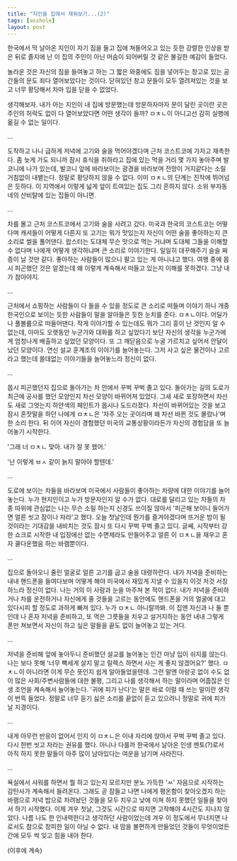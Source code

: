 ```yaml
---
title: "지인을 집에서 재워보기...(2)"
tags: [asshole]
layout: post
---
```


한국에서 막 날아온 지인이 자기 짐을 들고 집에 쳐들어오고 있는 듯한 강렬한 인상을 받은 뒤로 졸지에 난 이 집의 주인이 아닌 머슴이 되어버릴 것 같은 불길한 예감이 들었다.

놀라운 것은 자신의 짐을 들여놓고 하는 그 짧은 와중에도 짐을 넣어두는 창고로 있는 공간들의 문도 죄다 열어보았다는 것이다. 닫혀있던 창고 문들이 모두 열려져있는 것을 보고 너무 황당해서 차마 입을 닫을 수 없었다. 

생각해보자. 내가 아는 지인이 내 집에 방문했는데 방문하자마자 문이 달린 곳이란 곳은 주인의 허락도 없이 다 열어보았다면 어떤 생각이 들까? ㅁㅊㄴ이 아니고선 감히 실행에 옮길 수 없는 일이다. 

...

도착하고 나니 급하게 저녁에 고기와 술을 먹어야겠다며 근처 코스트코에 가자고 재촉한다. 좀 늦게 가도 되니까 잠시 휴식을 취하라고 집에 있는 먹을 거리 몇 가지 놓아주며 발코니에 나가 있는데, 발코니 앞에 바라보이는 광경을 바라보며 전망이 거지같다는 소릴 거침없이 내뱉는다. 정말로 황당하지 않을 수 없다. 이미 ㅁㅊㄴ의 단계는 진작에 뛰어넘은 듯하다. 이 지역에서 이렇게 넓게 앞이 트여있는 집도 그리 흔하지 않다. 소위 부자동네의 산비탈에 있는 집들이 아니면.

...

차를 몰고 근처 코스트코에서 고기와 술을 사려고 갔다. 미국과 한국의 코스트코는 어떻다며 캐셔들이 어떻게 다른지 또 고기는 뭐가 맛있는지 자신이 어떤 술을 좋아하는지 큰 소리로 썰을 풀어댄다. 랍스터는 도대체 무슨 맛으로 먹는 거냐며 도대체 그들을 이해할 수 없다며 나에게 어떻게 생각하냐며 큰 소리로 이야기한다. 일일히 대꾸해주기 슬슬 짜증이 날 것만 같다. 좋아하는 사람들이 많으니 팔고 있는 게 아니냐고 했다. 여행 중에 몹시 피곤했던 것은 알겠는데 왜 이렇게 계속해서 떠들고 있는지 이해를 못하겠다. 그냥 내가 참아야지. 

...

근처에서 쇼핑하는 사람들이 다 들을 수 있을 정도로 큰 소리로 떠들며 이야기 하니 개중 한국인으로 보이는 듯한 사람들이 말을 알아들은 듯한 눈치를 준다. ㅁㅊㄴ이다. 어딜가나 풀볼륨으로 떠들어댄다. 작게 이야기할 수 있는데도 뭐가 그리 흥이 난 것인지 알 수 없는데, 아마도 오랫동안 누군가와 대화를 하고 싶었다기 보단 자신의 생각을 누군가에게 엄청나게 배출하고 싶었던 모양이다. 또 그 깨닫음으로 누굴 가르치고 싶어서 안달이 났던 모양이다. 연신 설교 훈계조의 이야기를 늘어놓는다. 그저 사고 싶은 물건이나 고르라고 했는데 쓸데없는 이야기들을 늘어놓느라 정신이 없다. 

...

몹시 피곤했던지 집으로 돌아가는 차 안에서 꾸벅 꾸벅 졸고 있다. 돌아가는 길의 도로가 최근에 공사를 했던 모양인지 차선 모양이 바뀌어져 있었다. 그새 새로 포장하면서 차선도 새로 그엇는지 하얀색의 페인트가 몹시나 도드라졌다. 차선이 바뀌어있는 것을 보고 잠시 혼잣말을 하던 나에게 ㅁㅊㄴ은 '자주 오는 곳이라며 왜 차선 바뀐 것도 몰랐나'며 한 소리 한다. 뒤 이어 자신이 경험했던 미국의 교통상황이라든가 자신의 경험담을 또 늘어놓기 시작한다. 

'그래 너 ㅁㅊㄴ 맞아. 내가 잘 못 했어.'

'난 이렇게 ㅂㅅ 같이 늙지 말아야 할텐데.'

...

도로에 보이는 차들을 바라보며 미국에서 사람들이 좋아하는 차량에 대한 이야기를 늘어놓는다. 누가 현지인이고 누가 방문자인지 알 수가 없다. 대로를 달리고 있는 차들의 차종 따위에 관심없는 나는 무슨 소릴 하는지 신경도 쓰이질 않아서 '피곤해 보이니 들어가면 얼른 씻고 잠이나 자라'고 했다. 오늘 첫날인데 뭔가를 즐겨야겠다며 뜨거운 밤이 될 것이라는 기대감을 내비치는 것도 잠시 또 다시 꾸벅 꾸벅 졸고 있디. 글쎄, 시작부터 강한 쇼크로 시작한 내 입장에선 없는 수면제라도 만들어주고 얼른 이 ㅁㅊㄴ을 재우고 혼자 쿨다운했음 하는 바램뿐이다.

...

집으로 돌아오니 줄린 얼굴로 얼른 고기를 굽고 술을 대령하란다. 내가 저녁을 준비하는 내내 핸드폰을 들여다보며 어떻게 해야 미국에서 재밌게 지낼 수 있을지 이것 저것 서칭하느라 정신이 없다. 나는 거의 이 사람과 눈을 마주쳐 본 적이 없다. 내가 저녁을 준비하거나 차를 운전하거나 자신에게 줄 것들을 고르는 동안에도 핸드폰을 거의 얼굴에 대고 있다시피 할 정도로 과하게 빠져 있다. 누가 ㅁㅊㄴ 아니랄까봐. 이 집엔 자신과 나 둘 뿐인데 나 혼자 저녁을 준비하고, 또 먹은 그릇들을 치우고 설거지하는 동안 내내 그렇게 폰만 쳐보면서 자신이 하고 싶은 말들을 끝도 없이 늘어놓고 있는 거다. 

...

저녁을 준비해 앞에 놓아두니 준비했던 설교를 늘어놓는 인간 마냥 입이 쉬지를 않는다. 나는 보다 못해 '너무 빡세게 살지 말고 릴렉스 하면서 사는 게 좋지 않겠어요?' 했다. ㅁㅊㄴ이 아니라면 이게 무슨 뜻인지 쉽게 알아들었을텐데. 그런 말엔 아랑곳 없이 수도 없이 많은 사회/주변사람들에 대한 불평, 그리고 나를 생각해서 하는 말이라며 어줍잖은 인생 조언을 계속해서 늘어놓는다. '귀에 피가 난다'는 말은 바로 이럴 때 쓰는 말이란 생각이 번뜩 들었다. 정말로 너무 듣기 싫은 소리를 끝없이 듣고 있으려니 정말로 귀에 피가 날 지경이다. 

...

내게 아무런 반응이 없어서 인지 이 ㅁㅊㄴ은 이내 자리에 앉아서 꾸벅 꾸벅 졸고 있다. 다시 한번 씻고 자라는 권유를 했다. 아니나 다를까 한국에서 날아온 인생 멘토(?)로서 아직 하지 못한 말들이 아주 많이 남아있다는 여운을 남기며 사라진다. 

...

욕실에서 샤워를 하면서 뭘 하고 있는지 모르지만 분노 가득한 'ㅆ' 자음으로 시작하는 감탄사가 계속해서 들려온다. 그래도 곧 잠들고 나면 나에게 평온함이 찾아오겠지 하는 바램으로 저녁 밥으로 차려놨던 것들을 모두 치우고 낮에 미쳐 하지 못했던 일들을 찾아서 하기 시작했다. 이제 겨우 첫날, 그것도 시간으로 따지면 고작해야 4시간도 지나지 않았다. 나름 나도 한 인내력한다고 생각하던 사람이었는데 겨우 이 정도에서 무너지면 나로서도 참으로 창피한 일이 아닐 수 없다. 내 맘을 불편하게 만들었던 것들이 무엇이었든간에 모두 싹 잊고 힘을 내야 한다.

(이후에 계속)

